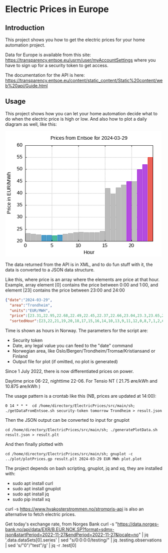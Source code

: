 # Electric Prices in Europe

## Introduction

This project shows you how to get the electric prices for your home automation project.

Data for Europe is available from this site: 
https://transparency.entsoe.eu/usrm/user/myAccountSettings 
where you have to sign up for a security token to get access.

The documentation for the API is here:
https://transparency.entsoe.eu/content/static_content/Static%20content/web%20api/Guide.html

## Usage

This project shows how you can let your home automation decide what to do when the electric price is high or low.
And also how to plot a daily diagram as well, like this:

![price pr hour](https://raw.githubusercontent.com/sunejak/ElectricPrices/main/src/main/sh/plot.png)

The data returned from the API is in XML, and to do fun stuff with it, the data is converted to a JSON data structure.

Like this, where price is an array where the elements are price at that hour. 
Example, array element [0] contains the price between 0:00 and 1:00, and element [23]
contains the price between 23:00 and 24:00
```json
{"date":"2024-03-29",
  "area":"Trondheim",
  "units":"EUR/MWH",
  "price":[23.31,22.95,22.68,22.49,22.45,22.37,22.66,23.04,23.3,23.65,23.82,23.62,23.61,23.66,24.19,42.15,39.73,42.35,43.59,45.03,44.95,49.94,51.99,55.01],
  "sortedHour":[23,22,21,19,20,18,17,15,16,14,10,13,9,11,12,0,8,7,1,2,6,3,4,5]}
```
Time is shown as hours in Norway. 
The parameters for the script are:
- Security token
- Date, any legal value you can feed to the "date" command
- Norwegian area, like Oslo/Bergen/Trondheim/Tromsø/Kristiansand or Finland
- Output file for plot (if omitted, no plot is generated)

Since 1 July 2022, there is now differentiated prices on power.

Daytime price 06-22, nighttime 22-06. For Tensio NT ( 21.75 øre/kWh and 10.875 øre/kWh )

The usage pattern is a crontab like this (NB, prices are updated at 14:00):
```shell
0 14 * * * 	cd /home/directory/ElectricPrices/src/main/sh; ./getDataFromEntsoe.sh security-token tomorrow Trondheim > result.json
```
Then the JSON output can be converted to input for gnuplot
```shell
cd /home/directory/ElectricPrices/src/main/sh; ./generatePlotData.sh result.json > result.plt
```
And then finally plotted with 
```shell
cd /home/directory/ElectricPrices/src/main/sh; gnuplot -c ../plot/plotPrices.gp result.plt 2024-03-29 EUR MWh plot.plot
```
The project depends on bash scripting, gnuplot, jq and xq, they are installed with:

- sudo apt install curl 
- sudo apt install gnuplot 
- sudo apt install jq
- sudo pip install xq

curl -s https://www.hvakosterstrommen.no/strompris-api is also an alternative to fetch electric prices.

Get today's exchange rate, from Norges Bank
curl -s "https://data.norges-bank.no/api/data/EXR/B.EUR.NOK.SP?format=sdmx-json&startPeriod=2022-11-27&endPeriod=2022-11-27&locale=no" | jq '.data.dataSets[0].series' | sed "s/0:0:0:0/testing/" | jq .testing.observations | sed 's/"0"/"test"/g' | jq -r .test[0]
